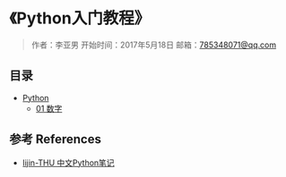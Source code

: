 # 《Python入门教程》

> 作者：李亚男
> 开始时间：2017年5月18日
> 邮箱：785348071@qq.com

## 目录
- [Python](01-python)
   - [01 数字](01-python/01.01-numbers.md)





## 参考 References
- [lijin-THU 中文Python笔记](https://github.com/lijin-THU/notes-python)
